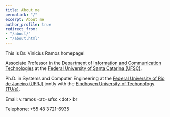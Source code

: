 ```yaml
---
title: About me
permalink: "/"
excerpt: About me
author_profile: true
redirect_from:
- "/about/"
- "/about.html"
---
```


This is Dr. Vinicius Ramos homepage!

Associate Professor in the [Department of Information and Communication Technologies](http://cit.ufsc.br "Department of Information and Communication Technologies") at the [Federal University of Santa Catarina &#40;UFSC&#41;](http://www.ufsc.br "Federal University of Santa Catarina UFSC").

Ph.D. in Systems and Computer Engineering at the [Federal University of Rio de Janeiro &#40;UFRJ&#41;](http://www.ufrj.br "Federal University of Rio de Janeiro - UFRJ") jontly with the [Eindhoven University of Techonology &#40;TU/e&#41;](http://www.tue.nl "Eindhoven University of Techonology - TU/e").

Email: v.ramos \<at\> ufsc \<dot\> br

Telephone: +55 48 3721-6935
